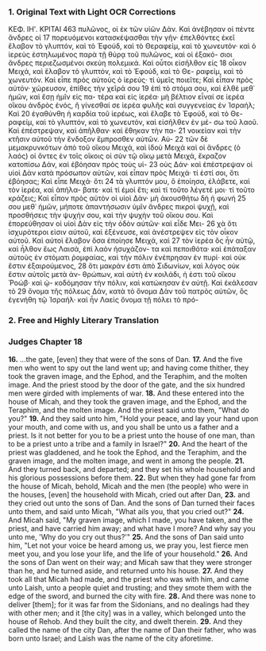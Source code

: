 ### 1. Original Text with Light OCR Corrections

ΚΕΦ. ΙΗʹ. ΚΡΙΤΑΙ 463
πυλῶνος, οἱ ἐκ τῶν υἱῶν Δάν. Καὶ ἀνέβησαν οἱ πέντε ἄνδρες οἱ 17
πορευόμενοι κατασκέψασθαι τὴν γῆν· ἐπελθόντες ἐκεῖ ἔλαβον τὸ
γλυπτόν, καὶ τὸ Ἐφούδ, καὶ τὸ Θεραφείμ, καὶ τὸ χωνευτόν· καὶ
ὁ ἱερεὺς ἐστηλωμένος παρὰ τῇ θύρᾳ τοῦ πυλῶνος, καὶ οἱ ἑξακό-
σιοι ἄνδρες περιεζωσμένοι σκεύη πολεμικά. Καὶ οὗτοι εἰσῆλθον εἰς 18
οἶκον Μειχά, καὶ ἔλαβον τὸ γλυπτόν, καὶ τὸ Ἐφούδ, καὶ τὸ Θε-
ραφείμ, καὶ τὸ χωνευτόν. Καὶ εἶπε πρὸς αὐτοὺς ὁ ἱερεύς· τί ὑμεῖς
ποιεῖτε; Καὶ εἶπαν πρὸς αὐτόν· χώρευσον, ἐπίθες τὴν χεῖρά σου 19
ἐπὶ τὸ στόμα σου, καὶ ἐλθὲ μεθ᾿ ἡμῶν, καὶ ἔσῃ ἡμῖν εἰς πα-
τέρα καὶ εἰς ἱερέα· μὴ βέλτιον εἶναί σε ἱερέα οἴκου ἀνδρὸς
ἑνός, ἢ γίνεσθαί σε ἱερέα φυλῆς καὶ συγγενείας ἐν Ἰσραήλ; Καὶ 20
ἐγαθύνθη ἡ καρδία τοῦ ἱερέως, καὶ ἔλαβε τὸ Ἐφούδ, καὶ τὸ Θε-
ραφείμ, καὶ τὸ γλυπτόν, καὶ τὸ χωνευτόν, καὶ εἰσῆλθεν ἐν μέ-
σω τοῦ λαοῦ. Καὶ ἐπέστρεψαν, καὶ ἀπῆλθαν· καὶ ἔθηκαν τὴν πα- 21
νοικείαν καὶ τὴν κτῆσιν αὐτοῦ τὴν ἔνδοξον ἔμπροσθεν αὐτῶν. Αὐ- 22
τῶν δὲ μεμακρυνκότων ἀπὸ τοῦ οἴκου Μειχά, καὶ ἰδοὺ Μειχά
καὶ οἱ ἄνδρες (ὁ λαός) οἱ ὄντες ἐν τοῖς οἴκοις οἱ σὺν τῷ οἴκῳ
μετὰ Μειχά, ἔκραζον κατοπίσω Δάν, καὶ ἐβόησαν πρὸς τοὺς υἱ- 23
οὺς Δάν· καὶ ἐπέστρεψαν οἱ υἱοὶ Δὰν κατὰ πρόσωπον αὐτῶν, καὶ
εἶπαν πρὸς Μειχά· τί ἐστί σοι, ὅτι ἐβόησας; Καὶ εἶπε Μειχά· ὅτι 24
τὰ γλυπτόν μου, ὃ ἐποίησα, ἐλάβετε, καὶ τὸν ἱερέα, καὶ ἀπήλα-
βατε· καὶ τί ἐμοὶ ἔτι; καὶ τί τοῦτο λέγετέ μοι· τί τοῦτο κράζεις;
Καὶ εἶπον πρὸς αὐτὸν οἱ υἱοὶ Δὰν· μὴ ἀκουσθήτω δὴ ἡ φωνή 25
σου μεθ᾿ ἡμῶν, μήποτε ἀπαντήσωσιν ὑμῖν ἄνδρες πικροὶ ψυχῇ,
καὶ προσθήσεις τὴν ψυχήν σου, καὶ τὴν ψυχὴν τοῦ οἴκου σου.
Καὶ ἐπορεύθησαν οἱ υἱοὶ Δὰν εἰς τὴν ὁδὸν αὐτῶν· καὶ εἶδε Μει- 26
χὰ ὅτι ἰσχυρότεροι εἰσιν αὐτοῦ, καὶ ἐξένευσε, καὶ ἀνέστρεψεν εἰς
τὸν οἶκον αὐτοῦ. Καὶ αὐτοὶ ἔλαβον ὅσα ἐποίησε Μειχά, καὶ 27
τὸν ἱερέα ὃς ἦν αὐτῷ, καὶ ἦλθον ἕως Λαισά, ἐπὶ λαὸν ἡσυχάζον-
τα καὶ πεποιθότα· καὶ ἐπάταξαν αὐτοὺς ἐν στόματι ῥομφαίας,
καὶ τὴν πόλιν ἐνέπρησαν ἐν πυρί· καὶ οὐκ ἔστιν ἐξαιρούμενος, 28
ὅτι μακράν ἐστι ἀπὸ Σιδωνίων, καὶ λόγος οὐκ ἔστιν αὐτοῖς μετὰ ἀν-
θρώπων, καὶ αὐτὴ ἐν κοιλάδι, ἡ ἐστι τοῦ οἴκου Ῥοώβ· καὶ ᾠ-
κοδόμησαν τὴν πόλιν, καὶ κατώκησαν ἐν αὐτῇ. Καὶ ἐκάλεσαν τὸ 29
ὄνομα τῆς πόλεως Δάν, κατὰ τὸ ὄνομα Δὰν τοῦ πατρὸς αὐτῶν,
ὃς ἐγενήθη τῷ Ἰσραήλ· καὶ ἦν Λαεὶς ὄνομα τῇ πόλει τὸ πρό-

### 2. Free and Highly Literary Translation

### Judges Chapter 18

**16.** ...the gate, [even] they that were of the sons of Dan.
**17.** And the five men who went to spy out the land went up; and having come thither, they took the graven image, and the Ephod, and the Teraphim, and the molten image. And the priest stood by the door of the gate, and the six hundred men were girded with implements of war.
**18.** And these entered into the house of Micah, and they took the graven image, and the Ephod, and the Teraphim, and the molten image. And the priest said unto them, "What do you?"
**19.** And they said unto him, "Hold your peace, and lay your hand upon your mouth, and come with us, and you shall be unto us a father and a priest. Is it not better for you to be a priest unto the house of one man, than to be a priest unto a tribe and a family in Israel?"
**20.** And the heart of the priest was gladdened, and he took the Ephod, and the Teraphim, and the graven image, and the molten image, and went in among the people.
**21.** And they turned back, and departed; and they set his whole household and his glorious possessions before them.
**22.** But when they had gone far from the house of Micah, behold, Micah and the men (the people) who were in the houses, [even] the household with Micah, cried out after Dan,
**23.** and they cried out unto the sons of Dan. And the sons of Dan turned their faces unto them, and said unto Micah, "What ails you, that you cried out?"
**24.** And Micah said, "My graven image, which I made, you have taken, and the priest, and have carried him away; and what have I more? And why say you unto me, 'Why do you cry out thus?'"
**25.** And the sons of Dan said unto him, "Let not your voice be heard among us, we pray you, lest fierce men meet you, and you lose your life, and the life of your household."
**26.** And the sons of Dan went on their way; and Micah saw that they were stronger than he, and he turned aside, and returned unto his house.
**27.** And they took all that Micah had made, and the priest who was with him, and came unto Laish, unto a people quiet and trusting; and they smote them with the edge of the sword, and burned the city with fire.
**28.** And there was none to deliver [them]; for it was far from the Sidonians, and no dealings had they with other men; and it [the city] was in a valley, which belonged unto the house of Rehob. And they built the city, and dwelt therein.
**29.** And they called the name of the city Dan, after the name of Dan their father, who was born unto Israel; and Laish was the name of the city aforetime.